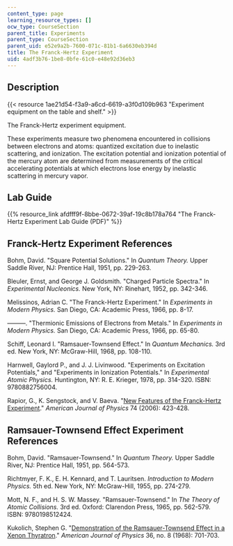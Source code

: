 ```yaml
---
content_type: page
learning_resource_types: []
ocw_type: CourseSection
parent_title: Experiments
parent_type: CourseSection
parent_uid: e52e9a2b-7600-071c-81b1-6a6630eb394d
title: The Franck-Hertz Experiment
uid: 4adf3b76-1be8-0bfe-61c0-e48e92d36eb3
---
```


Description
-----------

{{< resource 1ae21d54-f3a9-a6cd-6619-a3f0d109b963 "Experiment equipment on the table and shelf." >}}

The Franck-Hertz experiment equipment.

These experiments measure two phenomena encountered in collisions between electrons and atoms: quantized excitation due to inelastic scattering, and ionization. The excitation potential and ionization potential of the mercury atom are determined from measurements of the critical accelerating potentials at which electrons lose energy by inelastic scattering in mercury vapor.

Lab Guide
---------

{{% resource_link afdfff9f-8bbe-0672-39af-19c8b178a764 "The Franck-Hertz Experiment Lab Guide (PDF)" %}}

Franck-Hertz Experiment References
----------------------------------

Bohm, David. "Square Potential Solutions." In _Quantum Theory._ Upper Saddle River, NJ: Prentice Hall, 1951, pp. 229-263.

Bleuler, Ernst, and George J. Goldsmith. "Charged Particle Spectra." In _Experimental Nucleonics._ New York, NY: Rinehart, 1952, pp. 342-346.

Melissinos, Adrian C. "The Franck-Hertz Experiment." In _Experiments in Modern Physics._ San Diego, CA: Academic Press, 1966, pp. 8-17.

———. "Thermionic Emissions of Electrons from Metals." In _Experiments in Modern Physics._ San Diego, CA: Academic Press, 1966, pp. 65-80.

Schiff, Leonard I. "Ramsauer-Townsend Effect." In _Quantum Mechanics._ 3rd ed. New York, NY: McGraw-Hill, 1968, pp. 108-110.

Harnwell, Gaylord P., and J. J. Livinwood. "Experiments on Excitation Potentials," and "Experiments in Ionization Potentials." In _Experimental Atomic Physics._ Huntington, NY: R. E. Krieger, 1978, pp. 314-320. ISBN: 9780882756004.

Rapior, G., K. Sengstock, and V. Baeva. "[New Features of the Franck-Hertz Experiment](https://www.researchgate.net/publication/228966178_New_features_of_the_Franck-Hertz_experiment)." _American Journal of Physics_ 74 (2006): 423-428.

Ramsauer-Townsend Effect Experiment References
----------------------------------------------

Bohm, David. "Ramsauer-Townsend." In _Quantum Theory._ Upper Saddle River, NJ: Prentice Hall, 1951, pp. 564-573.

Richtmyer, F. K., E. H. Kennard, and T. Lauritsen. _Introduction to Modern Physics._ 5th ed. New York, NY: McGraw-Hill, 1955, pp. 274-279.

Mott, N. F., and H. S. W. Massey. "Ramsauer-Townsend." In _The Theory of Atomic Collisions._ 3rd ed. Oxford: Clarendon Press, 1965, pp. 562-579. ISBN: 9780198512424.

Kukolich, Stephen G. "[Demonstration of the Ramsauer-Townsend Effect in a Xenon Thyratron](https://aapt.scitation.org/doi/10.1119/1.1975094)." _American Journal of Physics_ 36, no. 8 (1968): 701-703.